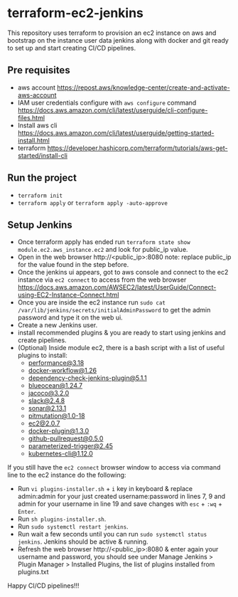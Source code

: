 # terraform-ec2-jenkins

This repository uses terraform to provision an ec2 instance on aws
and bootstrap on the instance user data jenkins along with docker
and git ready to set up and start creating CI/CD pipelines.

## Pre requisites

- aws account https://repost.aws/knowledge-center/create-and-activate-aws-account
- IAM user credentials configure with `aws configure` command https://docs.aws.amazon.com/cli/latest/userguide/cli-configure-files.html
- Install aws cli https://docs.aws.amazon.com/cli/latest/userguide/getting-started-install.html
- terraform https://developer.hashicorp.com/terraform/tutorials/aws-get-started/install-cli

## Run the project

- `terraform init`
- `terraform apply` or `terraform apply -auto-approve`

## Setup Jenkins

- Once terraform apply has ended run `terraform state show module.ec2.aws_instance.ec2` and look for public_ip value.
- Open in the web browser http://<public_ip>:8080 note: replace public_ip for the value found in the step before.
- Once the jenkins ui appears, got to aws console and connect to the ec2 instance via `ec2 connect` to access from the web browser https://docs.aws.amazon.com/AWSEC2/latest/UserGuide/Connect-using-EC2-Instance-Connect.html
- Once you are inside the ec2 instance run `sudo cat /var/lib/jenkins/secrets/initialAdminPassword` to get the admin password and type it on the web ui.
- Create a new Jenkins user.
- install recommended plugins & you are ready to start using jenkins and create pipelines.
- (Optional) Inside module ec2, there is a bash script with a list of useful plugins to install:
  - performance@3.18
  - docker-workflow@1.26
  - dependency-check-jenkins-plugin@5.1.1
  - blueocean@1.24.7
  - jacoco@3.2.0
  - slack@2.4.8
  - sonar@2.13.1
  - pitmutation@1.0-18
  - ec2@2.0.7
  - docker-plugin@1.3.0
  - github-pullrequest@0.5.0
  - parameterized-trigger@2.45
  - kubernetes-cli@1.12.0

If you still have the `ec2 connect` browser window to access via command line to the ec2 instance do the following:
 - Run `vi plugins-installer.sh` + `i` key in keyboard & replace admin:admin for your just created username:password in lines 7, 9 and admin for your username in line 19 and save changes with `esc` + `:wq` + `Enter`.
 - Run `sh plugins-installer.sh`.
 - Run `sudo systemctl restart jenkins`.
 - Run wait a few seconds until you can run `sudo systemctl status jenkins`. Jenkins should be active & running.
 - Refresh the web browser http://<public_ip>:8080 & enter again your username and password, you should see under Manage Jenkins > Plugin Manager > Installed Plugins, the list of plugins installed from plugins.txt 

Happy CI/CD pipelines!!!

